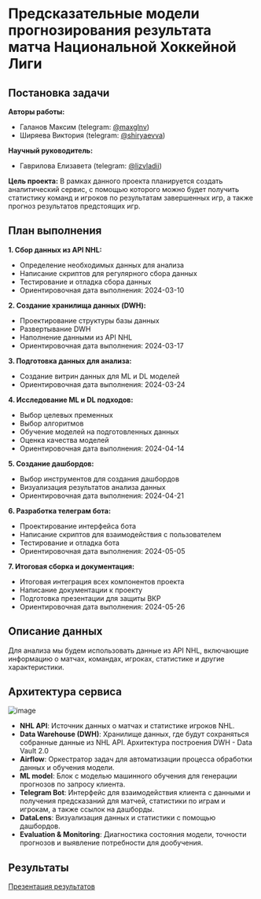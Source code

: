 # Предсказательные модели прогнозирования результата матча Национальной Хоккейной Лиги

## Постановка задачи
**Авторы работы:**
- Галанов Максим (telegram: [@maxglnv](https://t.me/maxglnv))
- Ширяева Виктория (telegram: [@shiryaevva](https://t.me/shiryaevva))

**Научный руководитель:**
- Гаврилова Елизавета (telegram: [@lizvladii](https://t.me/lizvladii))

**Цель проекта:**
В рамках данного проекта планируется создать аналитический сервис, с помощью которого можно будет получить статистику команд и игроков по результатам завершенных игр, а также прогноз результатов предстоящих игр. 


## План выполнения
**1. Сбор данных из API NHL:**
   - Определение необходимых данных для анализа
   - Написание скриптов для регулярного сбора данных
   - Тестирование и отладка сбора данных
   - Ориентировочная дата выполнения: 2024-03-10

**2. Создание хранилища данных (DWH):**
   - Проектирование структуры базы данных
   - Развертывание DWH
   - Наполнение данными из API NHL
   - Ориентировочная дата выполнения: 2024-03-17

**3. Подготовка данных для анализа:**
   - Создание витрин данных для ML и DL моделей
   - Ориентировочная дата выполнения: 2024-03-24

**4. Исследование ML и DL подходов:**
   - Выбор целевых пременных
   - Выбор алгоритмов
   - Обучение моделей на подготовленных данных
   - Оценка качества моделей
   - Ориентировочная дата выполнения: 2024-04-14

**5. Создание дашбордов:**
   - Выбор инструментов для создания дашбордов
   - Визуализация результатов анализа данных
   - Ориентировочная дата выполнения: 2024-04-21

**6. Разработка телеграм бота:**
   - Проектирование интерфейса бота
   - Написание скриптов для взаимодействия с пользователем
   - Тестирование и отладка бота
   - Ориентировочная дата выполнения: 2024-05-05

**7. Итоговая сборка и документация:**
   - Итоговая интеграция всех компонентов проекта
   - Написание документации к проекту
   - Подготовка презентации для защиты ВКР
   - Ориентировочная дата выполнения: 2024-05-26

## Описание данных
Для анализа мы будем использовать данные из API NHL, включающие информацию о матчах, командах, игроках, статистике и другие характеристики.

## Архитектура сервиса
![image](https://github.com/maxgalanov/nhl-ml-project/assets/103283631/4c40cf93-f69d-4721-bdbf-b1300109c152)

* **NHL API**: Источник данных о матчах и статистике игроков NHL.
* **Data Warehouse (DWH)**: Хранилище данных, где будут сохраняться собранные данные из NHL API. Архитектура построения DWH - Data Vault 2.0 
* **Airflow**: Оркестратор задач для автоматизации процесса обработки данных и обучения модели.
* **ML model**: Блок с моделью машинного обучения для генерации прогнозов по запросу клиента.
* **Telegram Bot**: Интерфейс для взаимодействия клиента с данными и получения предсказаний для матчей, статистики по играм и игрокам, а также ссылок на дашборды.
* **DataLens**: Визуализация данных и статистики с помощью дашбордов.
* **Evaluation & Monitoring**: Диагностика состояния модели, точности прогнозов и выявление потребности для дообучения. 

## Результаты
[Презентация результатов](https://github.com/maxgalanov/nhl-ml-project/blob/main/NHL_HSE.pptx.pdf)


